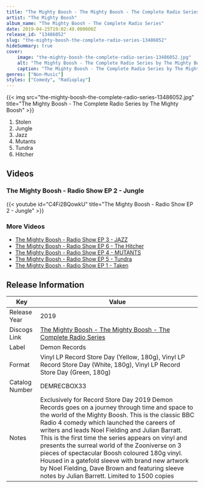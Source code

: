 ```yaml
---
title: "The Mighty Boosh - The Mighty Boosh - The Complete Radio Series"
artist: "The Mighty Boosh"
album_name: "The Mighty Boosh - The Complete Radio Series"
date: 2019-04-25T19:02:49.000000Z
release_id: "13486052"
slug: "the-mighty-boosh-the-complete-radio-series-13486052"
hideSummary: true
cover:
    image: "the-mighty-boosh-the-complete-radio-series-13486052.jpg"
    alt: "The Mighty Boosh - The Complete Radio Series by The Mighty Boosh"
    caption: "The Mighty Boosh - The Complete Radio Series by The Mighty Boosh"
genres: ["Non-Music"]
styles: ["Comedy", "Radioplay"]
---
```


{{< img src="the-mighty-boosh-the-complete-radio-series-13486052.jpg" title="The Mighty Boosh - The Complete Radio Series by The Mighty Boosh" >}}

<!-- section break -->

1. Stolen
2. Jungle
3. Jazz
4. Mutants
5. Tundra
6. Hitcher

<!-- section break -->







## Videos
### The Mighty Boosh -  Radio Show EP 2 - Jungle
{{< youtube id="C4Fi2BQowkU" title="The Mighty Boosh -  Radio Show EP 2 - Jungle" >}}<br>

### More Videos

- [The Mighty Boosh - Radio Show EP 3 - JAZZ](https://www.youtube.com/watch?v=sfU4yoRqpAc)
- [The Mighty Boosh - Radio Show EP 6 - The Hitcher](https://www.youtube.com/watch?v=_FcOR6oCU7Q)
- [The Mighty Boosh - Radio Show EP 4 - MUTANTS](https://www.youtube.com/watch?v=8X1KmgPIqjc)
- [The Mighty Boosh - Radio Show EP 5 - Tundra](https://www.youtube.com/watch?v=ezF1qRBg1u8)
- [The Mighty Boosh - Radio Show EP 1 - Taken](https://www.youtube.com/watch?v=3OZN1zyS7gY)


## Release Information
|  Key           | Value                                                |
| ---------------| ---------------------------------------------------- |
| Release Year   | 2019                                   |
| Discogs Link   | [The Mighty Boosh - The Mighty Boosh - The Complete Radio Series](https://www.discogs.com/release/13486052-The-Mighty-Boosh-The-Mighty-Boosh-The-Complete-Radio-Series) |
| Label          | Demon Records |
| Format         | Vinyl LP Record Store Day (Yellow, 180g), Vinyl LP Record Store Day (White, 180g), Vinyl LP Record Store Day (Green, 180g) |
| Catalog Number | DEMRECBOX33 |
| Notes | Exclusively for Record Store Day 2019 Demon Records goes on a journey through time and space to the world of the Mighty Boosh.  This is the classic BBC Radio 4 comedy which launched the careers of writers and leads Noel Fielding and Julian Barratt. This is the first time the series appears on vinyl and presents the surreal world of the Zooniverse on 3 pieces of spectacular Boosh coloured 180g vinyl.  Housed in a gatefold sleeve with brand new artwork by Noel Fielding, Dave Brown and featuring sleeve notes by Julian Barrett.    Limited to 1500 copies |